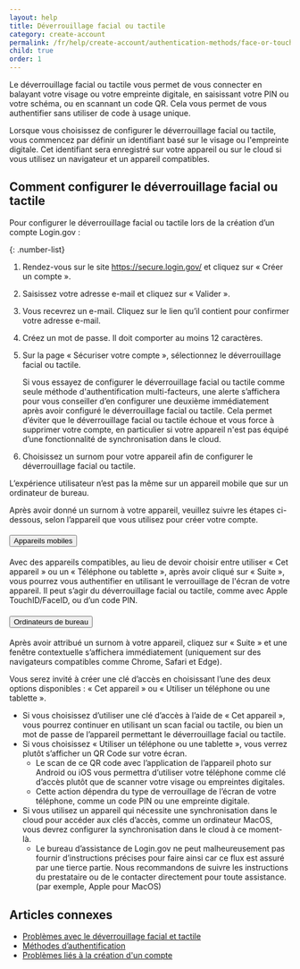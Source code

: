 ```yaml
---
layout: help
title: Déverrouillage facial ou tactile
category: create-account
permalink: /fr/help/create-account/authentication-methods/face-or-touch-unlock/
child: true
order: 1
---
```


Le déverrouillage facial ou tactile vous permet de vous connecter en balayant votre visage ou votre empreinte digitale, en saisissant votre PIN ou votre schéma, ou en scannant un code QR. Cela vous permet de vous authentifier sans utiliser de code à usage unique.

Lorsque vous choisissez de configurer le déverrouillage facial ou tactile, vous commencez par définir un identifiant basé sur le visage ou l'empreinte digitale. Cet identifiant sera enregistré sur votre appareil ou sur le cloud si vous utilisez un navigateur et un appareil compatibles.

## Comment configurer le déverrouillage facial ou tactile

Pour configurer le déverrouillage facial ou tactile lors de la création d’un compte Login.gov :

{: .number-list}

1. Rendez-vous sur le site <https://secure.login.gov/> et cliquez sur « Créer un compte ».
2. Saisissez votre adresse e-mail et cliquez sur « Valider ».
3. Vous recevrez un e-mail. Cliquez sur le lien qu’il contient pour confirmer votre adresse e-mail.
4. Créez un mot de passe. Il doit comporter au moins 12 caractères.
5. Sur la page « Sécuriser votre compte », sélectionnez le déverrouillage facial ou tactile.

   Si vous essayez de configurer le déverrouillage facial ou tactile comme seule méthode d'authentification multi-facteurs, une alerte s’affichera pour vous conseiller d’en configurer une deuxième immédiatement après avoir configuré le déverrouillage facial ou tactile. Cela permet d’éviter que le déverrouillage facial ou tactile échoue et vous force à supprimer votre compte, en particulier si votre appareil n'est pas équipé d’une fonctionnalité de synchronisation dans le cloud.
6. Choisissez un surnom pour votre appareil afin de configurer le déverrouillage facial ou tactile.

L’expérience utilisateur n’est pas la même sur un appareil mobile que sur un ordinateur de bureau.

Après avoir donné un surnom à votre appareil, veuillez suivre les étapes ci-dessous, selon l’appareil que vous utilisez pour créer votre compte.

<div class="usa-accordion usa-accordion--bordered margin-y-4">
  <h4 class="usa-accordion__heading">
    <button
      type="button"
      class="usa-accordion__button"
      aria-expanded="true"
      aria-controls="b-a1"
    >
      Appareils mobiles
    </button>
  </h4>
  <div id="b-a1" class="usa-accordion__content usa-prose">
    <p>
      Avec des appareils compatibles, au lieu de devoir choisir entre utiliser « Cet appareil » ou un « Téléphone ou tablette », après avoir cliqué sur « Suite », vous pourrez vous authentifier en utilisant le verrouillage de l'écran de votre appareil. Il peut s’agir du déverrouillage facial ou tactile, comme avec Apple TouchID/FaceID, ou d’un code PIN.
    </p>
  </div>
</div>

<div class="usa-accordion usa-accordion--bordered margin-y-4">
  <h4 class="usa-accordion__heading">
    <button
      type="button"
      class="usa-accordion__button"
      aria-expanded="true"
      aria-controls="b-a2"
    >
      Ordinateurs de bureau
    </button>
  </h4>
  <div id="b-a2" class="usa-accordion__content usa-prose">
    <p>
      Après avoir attribué un surnom à votre appareil, cliquez sur « Suite » et une fenêtre contextuelle s’affichera immédiatement (uniquement sur des navigateurs compatibles comme Chrome, Safari et Edge).
    </p>
    <p>
      Vous serez invité à créer une clé d’accès en choisissant l’une des deux options disponibles : « Cet appareil » ou « Utiliser un téléphone ou une tablette ».
    </p>
    <ul>
      <li>
        Si vous choisissez d’utiliser une clé d’accès à l’aide de « Cet appareil », vous pourrez continuer en utilisant un scan facial ou tactile, ou bien un mot de passe de l’appareil permettant le déverrouillage facial ou tactile.
      </li>
      <li>
        Si vous choisissez « Utiliser un téléphone ou une tablette », vous verrez plutôt s’afficher un QR Code sur votre écran.
        <ul>
          <li>
            Le scan de ce QR code avec l’application de l’appareil photo sur Android ou iOS vous permettra d’utiliser votre téléphone comme clé d’accès plutôt que de scanner votre visage ou empreintes digitales.
          </li>
          <li>
            Cette action dépendra du type de verrouillage de l’écran de votre téléphone, comme un code PIN ou une empreinte digitale.
          </li>
        </ul>
      </li>
      <li>
        Si vous utilisez un appareil qui nécessite une synchronisation dans le cloud pour accéder aux clés d’accès, comme un ordinateur MacOS, vous devrez configurer la synchronisation dans le cloud à ce moment-là.
        <ul>
          <li>
            Le bureau d’assistance de Login.gov ne peut malheureusement pas fournir d’instructions précises pour faire ainsi car ce flux est assuré par une tierce partie. Nous recommandons de suivre les instructions du prestataire ou de le contacter directement pour toute assistance. (par exemple, Apple pour MacOS)
          </li>
        </ul>
      </li>
    </ul>
  </div>
</div>

## Articles connexes

* [Problèmes avec le déverrouillage facial et tactile](#)
* [Méthodes d’authentification](#)
* [Problèmes liés à la création d'un compte](#)
